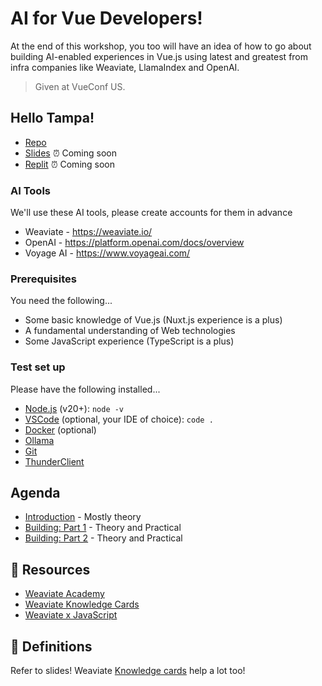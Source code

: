 # AI for Vue Developers!

At the end of this workshop, you too will have an idea of how to go about building AI-enabled experiences in Vue.js using latest and greatest from infra companies like Weaviate, LlamaIndex and OpenAI.

> Given at VueConf US.

## Hello Tampa! 

- [Repo](https://github.com/weaviate-tutorials/ai-for-vue-developers)
- [Slides]() ⏰ Coming soon
- [Replit]() ⏰ Coming soon 

### AI Tools

We'll use these AI tools, please create accounts for them in advance

- Weaviate - https://weaviate.io/
- OpenAI - https://platform.openai.com/docs/overview
- Voyage AI - https://www.voyageai.com/

### Prerequisites

You need the following...
- Some basic knowledge of Vue.js (Nuxt.js experience is a plus)
- A fundamental understanding of Web technologies
- Some JavaScript experience (TypeScript is a plus)

### Test set up

Please have the following installed...
- [Node.js](https://nodejs.org/en/download/current) (v20+): `node -v`
- [VSCode](https://code.visualstudio.com/download) (optional, your IDE of choice): `code .`
- [Docker](https://docs.docker.com/get-started/get-docker/) (optional)
- [Ollama](https://ollama.com/download)
- [Git](https://git-scm.com/downloads)
- [ThunderClient](https://www.thunderclient.com/)

## Agenda

- [Introduction](/introduction/) - Mostly theory
- [Building: Part 1](/building-part-one/) - Theory and Practical 
- [Building: Part 2](/building-part-two) - Theory and Practical 


## 🔦 Resources

- [Weaviate Academy](https://weaviate.io/developers/academy)
- [Weaviate Knowledge Cards](https://weaviate.io/learn/knowledgecards)
- [Weaviate x JavaScript](https://weaviate.io/javascript)

## 📘 Definitions

Refer to slides! Weaviate [Knowledge cards](https://weaviate.io/learn/knowledgecards) help a lot too! 

